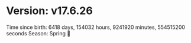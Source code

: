 # Version: v17.6.26
Time since birth: 6418 days, 154032 hours, 9241920 minutes, 554515200 seconds
Season: Spring 🌸
